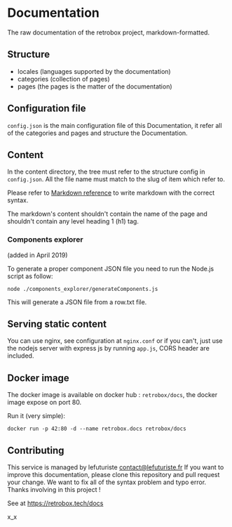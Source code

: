 # Documentation

The raw documentation of the retrobox project, markdown-formatted.

## Structure

- locales (languages supported by the documentation)
- categories (collection of pages)
- pages (the pages is the matter of the documentation)

## Configuration file

`config.json` is the main configuration file of this Documentation, it refer all of the categories and pages and structure the Documentation.

## Content

In the content directory, the tree must refer to the structure config in `config.json`. All the file name must match to the slug of item which refer to.

Please refer to [Markdown reference](http://commonmark.org/help/) to write markdown with the correct syntax.

The markdown's content shouldn't contain the name of the page and shouldn't contain any level heading 1 (h1) tag.

### Components explorer

(added in April 2019)

To generate a proper component JSON file you need to run the Node.js script as follow:

`node ./components_explorer/generateComponents.js`

This will generate a JSON file from a row.txt file.

## Serving static content

You can use nginx, see configuration at `nginx.conf` or if you can't, just use the nodejs server with express js by running `app.js`, CORS header are included.

## Docker image

The docker image is available on docker hub : `retrobox/docs`, the docker image expose on port 80.

Run it (very simple):

`docker run -p 42:80 -d --name retrobox.docs retrobox/docs`

## Contributing

This service is managed by lefuturiste <contact@lefuturiste.fr>
If you want to improve this documentation, please clone this repository and pull request your change. We want to fix all of the syntax problem and typo error. Thanks involving in this project !

See at https://retrobox.tech/docs



x_x
